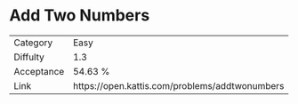 # Add Two Numbers

<table>
    <tr>
        <td>Category</td>
        <td>Easy</td>
    </tr>
    <tr>
        <td>Diffulty</td>
        <td>1.3</td>
    </tr>
    <tr>
        <td>Acceptance</td>
        <td>54.63 %</td>
    </tr>
    <tr>
        <td>Link</td>
        <td>https://open.kattis.com/problems/addtwonumbers</td>
    </tr>
</table>